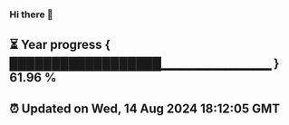### Hi there 👋
⏳ Year progress { ██████████████████▁▁▁▁▁▁▁▁▁▁▁▁ } 61.96 %
---
⏰ Updated on Wed, 14 Aug 2024 18:12:05 GMT
---
